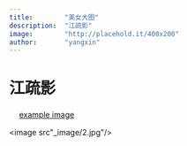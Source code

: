 ```yaml
---
title:        "美女大图"
description:  "江疏影"
image:        "http://placehold.it/400x200"
author:       "yangxin"
---
```


江疏影
============


　
[example image](http://img1.imgtn.bdimg.com/it/u=4007057407,378055156&fm=26&gp=0.jpg)


<image src"_image/2.jpg"/>



